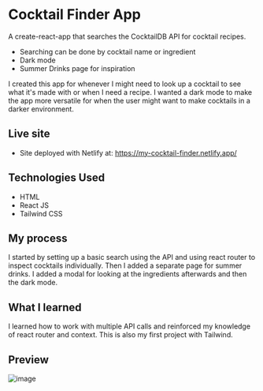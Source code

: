 # Cocktail Finder App
A create-react-app that searches the CocktailDB API for cocktail recipes.
- Searching can be done by cocktail name or ingredient
- Dark mode
- Summer Drinks page for inspiration

I created this app for whenever I might need to look up a cocktail to see what it's made with or when I need a recipe. I wanted a dark mode to make the app more versatile for when the user might want to make cocktails in a darker environment.

## Live site
- Site deployed with Netlify at: https://my-cocktail-finder.netlify.app/

## Technologies Used
- HTML
- React JS
- Tailwind CSS


## My process
I started by setting up a basic search using the API and using react router to inspect cocktails individually. Then I added a separate page for summer drinks.
I added a modal for looking at the ingredients afterwards and then the dark mode.

## What I learned
I learned how to work with multiple API calls and reinforced my knowledge of react router and context. This is also my first project with Tailwind.

## Preview
![image](https://user-images.githubusercontent.com/36387179/147546455-062dccc9-ac90-4a3e-b3bd-7d960c2e9d10.png)

